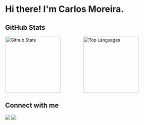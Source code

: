 <h1>Hi there! I'm Carlos Moreira.</h1>

## GitHub Stats
<div>
  
  <!-- https://github.com/anuraghazra/github-readme-stats -->
  
  <div style="display: flex; justify-content: center;">
    <a href="https://github.com/anuraghazra/github-readme-stats" style="flex: 1;">
      <img alt="Github Stats" src="https://github-readme-stats.vercel.app/api?username=devmoreir4&show_icons=true&theme=radical" height="180px"/>
    </a>
    <a href="https://github.com/anuraghazra/github-readme-stats" style="flex: 1;">
      <img alt="Top Languages" src="https://github-readme-stats.vercel.app/api/top-langs/?username=devmoreir4&layout=compact&theme=radical" height="180px"/>
    </a>
  </div>
</div>

## Connect with me
<div>
<a href = "mailto: carlos.moreira@gsuite.iff.edu.br"><img loading="lazy" src="https://img.shields.io/badge/Gmail-D14836?style=for-the-badge&logo=gmail&logoColor=white" target="_blank"></a>
<a href="https://www.linkedin.com/in/carlos-armando-moreira/" target="_blank"><img loading="lazy" src="https://img.shields.io/badge/-LinkedIn-%230077B5?style=for-the-badge&logo=linkedin&logoColor=white" target="_blank"></a>   
</div>

